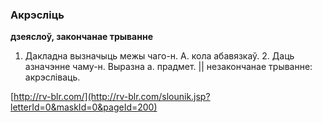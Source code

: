 ### Акрэсліць
**дзеяслоў, закончанае трыванне**

1. Дакладна вызначыць межы чаго-н. А. кола абавязкаў. 2. Даць азначэнне чаму-н. Выразна а. прадмет. || незакончанае трыванне: акрэсліваць.

<a rel="author">[http://rv-blr.com/](http://rv-blr.com/slounik.jsp?letterId=0&maskId=0&pageId=200)</a>

